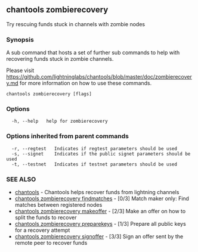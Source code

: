 ## chantools zombierecovery

Try rescuing funds stuck in channels with zombie nodes

### Synopsis

A sub command that hosts a set of further sub commands
to help with recovering funds stuck in zombie channels.

Please visit https://github.com/lightninglabs/chantools/blob/master/doc/zombierecovery.md
for more information on how to use these commands.

```
chantools zombierecovery [flags]
```

### Options

```
  -h, --help   help for zombierecovery
```

### Options inherited from parent commands

```
  -r, --regtest   Indicates if regtest parameters should be used
  -s, --signet    Indicates if the public signet parameters should be used
  -t, --testnet   Indicates if testnet parameters should be used
```

### SEE ALSO

* [chantools](chantools.md)	 - Chantools helps recover funds from lightning channels
* [chantools zombierecovery findmatches](chantools_zombierecovery_findmatches.md)	 - [0/3] Match maker only: Find matches between registered nodes
* [chantools zombierecovery makeoffer](chantools_zombierecovery_makeoffer.md)	 - [2/3] Make an offer on how to split the funds to recover
* [chantools zombierecovery preparekeys](chantools_zombierecovery_preparekeys.md)	 - [1/3] Prepare all public keys for a recovery attempt
* [chantools zombierecovery signoffer](chantools_zombierecovery_signoffer.md)	 - [3/3] Sign an offer sent by the remote peer to recover funds

